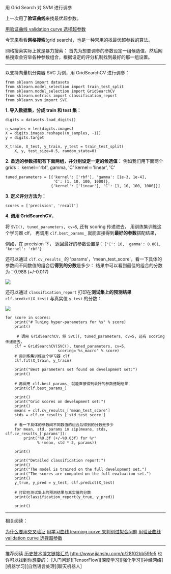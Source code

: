 
用 Grid Search 对 SVM 进行调参

上一次用了**验证曲线**来找最优超参数。

[用验证曲线 validation curve 选择超参数](http://www.jianshu.com/p/6d4b7f3b7c14)

今天来看看**网格搜索**(grid search)，也是一种常用的找最优超参数的算法。

网格搜索实际上就是暴力搜索：
首先为想要调参的参数设定一组候选值，然后网格搜索会穷举各种参数组合，根据设定的评分机制找到最好的那一组设置。

---

以支持向量机分类器 SVC 为例，用 GridSearchCV 进行调参：

```
from sklearn import datasets
from sklearn.model_selection import train_test_split
from sklearn.model_selection import GridSearchCV
from sklearn.metrics import classification_report
from sklearn.svm import SVC
```

**1. 导入数据集，分成 train 和 test 集：**

```
digits = datasets.load_digits()

n_samples = len(digits.images)
X = digits.images.reshape((n_samples, -1))
y = digits.target

X_train, X_test, y_train, y_test = train_test_split(
    X, y, test_size=0.5, random_state=0)

```

**2. 备选的参数搭配有下面两组，并分别设定一定的候选值：**
例如我们用下面两个 grids：
kernel＝'rbf', gamma, 'C'
kernel＝'linear', 'C'

```
tuned_parameters = [{'kernel': ['rbf'], 'gamma': [1e-3, 1e-4],
                     'C': [1, 10, 100, 1000]},
                    {'kernel': ['linear'], 'C': [1, 10, 100, 1000]}]
```

**3. 定义评分方法为：**

```
scores = ['precision', 'recall']
```

**4. 调用 GridSearchCV**，

将 `SVC(), tuned_parameters, cv=5`, 还有 scoring 传递进去，
用训练集训练这个学习器 clf，
再调用 `clf.best_params_` 就能直接得到**最好的参数**搭配结果，

例如，在 precision 下，
返回最好的参数设置是：`{'C': 10, 'gamma': 0.001, 'kernel': 'rbf'}`

还可以通过 `clf.cv_results_` 的 'params'，'mean_test_score'，看一下具体的参数间不同数值的组合后**得到的分数**是多少：
结果中可以看到最佳的组合的分数为：0.988 (+/-0.017)

![](http://upload-images.jianshu.io/upload_images/1667471-79d0278a287c3d5d.png?imageMogr2/auto-orient/strip%7CimageView2/2/w/1240)

还可以通过 `classification_report` 打印在**测试集上的预测结果** `clf.predict(X_test)` 与真实值 `y_test` 的分数：

![](http://upload-images.jianshu.io/upload_images/1667471-3fa04971f2606d72.png?imageMogr2/auto-orient/strip%7CimageView2/2/w/1240)


```
for score in scores:
    print("# Tuning hyper-parameters for %s" % score)
    print()

	 # 调用 GridSearchCV，将 SVC(), tuned_parameters, cv=5, 还有 scoring 传递进去，
    clf = GridSearchCV(SVC(), tuned_parameters, cv=5,
                       scoring='%s_macro' % score)
    # 用训练集训练这个学习器 clf
    clf.fit(X_train, y_train)

    print("Best parameters set found on development set:")
    print()
    
    # 再调用 clf.best_params_ 就能直接得到最好的参数搭配结果
    print(clf.best_params_)
    
    print()
    print("Grid scores on development set:")
    print()
    means = clf.cv_results_['mean_test_score']
    stds = clf.cv_results_['std_test_score']
    
    # 看一下具体的参数间不同数值的组合后得到的分数是多少
    for mean, std, params in zip(means, stds, clf.cv_results_['params']):
        print("%0.3f (+/-%0.03f) for %r"
              % (mean, std * 2, params))
              
    print()

    print("Detailed classification report:")
    print()
    print("The model is trained on the full development set.")
    print("The scores are computed on the full evaluation set.")
    print()
    y_true, y_pred = y_test, clf.predict(X_test)
    
    # 打印在测试集上的预测结果与真实值的分数
    print(classification_report(y_true, y_pred))
    
    print()
```

---

相关阅读：

[为什么要用交叉验证](http://www.jianshu.com/p/40541aa440c7)
[用学习曲线 learning curve 来判别过拟合问题](http://www.jianshu.com/p/d89dee94e247)
[用验证曲线 validation curve 选择超参数](http://www.jianshu.com/p/6d4b7f3b7c14)

---
推荐阅读 [历史技术博文链接汇总](http://www.jianshu.com/p/28f02bb59fe5)
http://www.jianshu.com/p/28f02bb59fe5
也许可以找到你想要的：
[入门问题][TensorFlow][深度学习][强化学习][神经网络][机器学习][自然语言处理][聊天机器人]